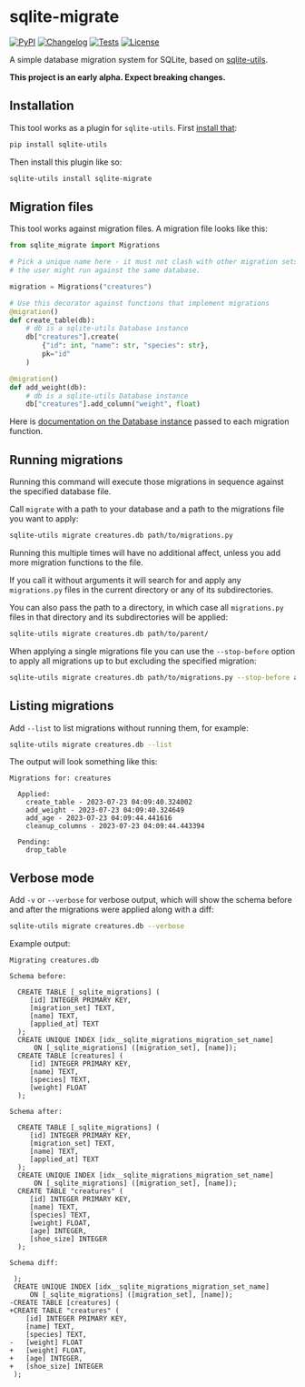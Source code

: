 # sqlite-migrate

[![PyPI](https://img.shields.io/pypi/v/sqlite-migrate.svg)](https://pypi.org/project/sqlite-migrate/)
[![Changelog](https://img.shields.io/github/v/release/simonw/sqlite-migrate?include_prereleases&label=changelog)](https://sqlite-migrate.datasette.io/en/stable/changelog.html)
[![Tests](https://github.com/simonw/sqlite-migrate/workflows/Test/badge.svg)](https://github.com/simonw/sqlite-migrate/actions?query=workflow%3ATest)
[![License](https://img.shields.io/badge/license-Apache%202.0-blue.svg)](https://github.com/simonw/sqlite-migrate/blob/main/LICENSE)

A simple database migration system for SQLite, based on [sqlite-utils](https://sqlite-utils.datasette.io/).

**This project is an early alpha. Expect breaking changes.**

## Installation

This tool works as a plugin for `sqlite-utils`. First [install that](https://sqlite-utils.datasette.io/en/stable/installation.html):

```bash
pip install sqlite-utils
```
Then install this plugin like so:
```bash
sqlite-utils install sqlite-migrate
```
## Migration files

This tool works against migration files. A migration file looks like this:

```python
from sqlite_migrate import Migrations

# Pick a unique name here - it must not clash with other migration sets that
# the user might run against the same database.

migration = Migrations("creatures")

# Use this decorator against functions that implement migrations
@migration()
def create_table(db):
    # db is a sqlite-utils Database instance
    db["creatures"].create(
        {"id": int, "name": str, "species": str},
        pk="id"
    )

@migration()
def add_weight(db):
    # db is a sqlite-utils Database instance
    db["creatures"].add_column("weight", float)
```
Here is [documentation on the Database instance](https://sqlite-utils.datasette.io/en/stable/python-api.html) passed to each migration function.

## Running migrations

Running this command will execute those migrations in sequence against the specified database file.

Call `migrate` with a path to your database and a path to the migrations file you want to apply:
```bash
sqlite-utils migrate creatures.db path/to/migrations.py
```
Running this multiple times will have no additional affect, unless you add more migration functions to the file.

If you call it without arguments it will search for and apply any `migrations.py` files in the current directory or any of its subdirectories.

You can also pass the path to a directory, in which case all `migrations.py` files in that directory and its subdirectories will be applied:

```bash
sqlite-utils migrate creatures.db path/to/parent/
```
When applying a single migrations file you can use the `--stop-before` option to apply all migrations up to but excluding the specified migration:

```bash
sqlite-utils migrate creatures.db path/to/migrations.py --stop-before add_weight
```

## Listing migrations

Add `--list` to list migrations without running them, for example:

```bash
sqlite-utils migrate creatures.db --list
```
The output will look something like this:
```
Migrations for: creatures

  Applied:
    create_table - 2023-07-23 04:09:40.324002
    add_weight - 2023-07-23 04:09:40.324649
    add_age - 2023-07-23 04:09:44.441616
    cleanup_columns - 2023-07-23 04:09:44.443394

  Pending:
    drop_table
```

## Verbose mode

Add `-v` or `--verbose` for verbose output, which will show the schema before and after the migrations were applied along with a diff:

```bash
sqlite-utils migrate creatures.db --verbose
```
Example output:

<!-- [[[cog
import cog
from sqlite_utils.cli import cli
import sqlite_utils
import textwrap
from click.testing import CliRunner
runner = CliRunner()
with runner.isolated_filesystem():
    # First migration creates the table
    open("migrations.py", "w").write(textwrap.dedent("""
    from sqlite_migrate import Migrations
    migration = Migrations("demo")
    @migration()
    def create_table(db):
        db["creatures"].create(
            {"id": int, "name": str, "species": str, "weight": float},
            pk="id",
        )
    """))
    runner.invoke(cli, ["migrate", "creatures.db"])
    # Second migration adds some columns
    open("migrations.py", "a").write("\n\n" + textwrap.dedent("""
    @migration()
    def add_columns(db):
        db["creatures"].add_column("age", int)
        db["creatures"].add_column("shoe_size", int)
        db["creatures"].transform()
    """))
    result = runner.invoke(cli, ["migrate", "creatures.db", "--verbose"])
cog.out(
    "```\n{}\n```".format(result.output.strip())
)
]]] -->
```
Migrating creatures.db

Schema before:

  CREATE TABLE [_sqlite_migrations] (
     [id] INTEGER PRIMARY KEY,
     [migration_set] TEXT,
     [name] TEXT,
     [applied_at] TEXT
  );
  CREATE UNIQUE INDEX [idx__sqlite_migrations_migration_set_name]
      ON [_sqlite_migrations] ([migration_set], [name]);
  CREATE TABLE [creatures] (
     [id] INTEGER PRIMARY KEY,
     [name] TEXT,
     [species] TEXT,
     [weight] FLOAT
  );

Schema after:

  CREATE TABLE [_sqlite_migrations] (
     [id] INTEGER PRIMARY KEY,
     [migration_set] TEXT,
     [name] TEXT,
     [applied_at] TEXT
  );
  CREATE UNIQUE INDEX [idx__sqlite_migrations_migration_set_name]
      ON [_sqlite_migrations] ([migration_set], [name]);
  CREATE TABLE "creatures" (
     [id] INTEGER PRIMARY KEY,
     [name] TEXT,
     [species] TEXT,
     [weight] FLOAT,
     [age] INTEGER,
     [shoe_size] INTEGER
  );

Schema diff:

 );
 CREATE UNIQUE INDEX [idx__sqlite_migrations_migration_set_name]
     ON [_sqlite_migrations] ([migration_set], [name]);
-CREATE TABLE [creatures] (
+CREATE TABLE "creatures" (
    [id] INTEGER PRIMARY KEY,
    [name] TEXT,
    [species] TEXT,
-   [weight] FLOAT
+   [weight] FLOAT,
+   [age] INTEGER,
+   [shoe_size] INTEGER
 );
```
<!-- [[[end]]] -->
